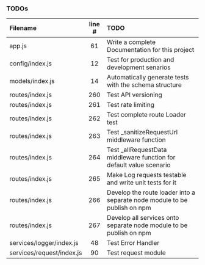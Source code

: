 ### TODOs
| Filename | line # | TODO
|:------|:------:|:------
| app.js | 61 | Write a complete Documentation for this project
| config/index.js | 12 | Test for production and development senarios
| models/index.js | 14 | Automatically generate tests with the schema structure
| routes/index.js | 260 | Test API versioning
| routes/index.js | 261 | Test rate limiting
| routes/index.js | 262 | Test complete route Loader test
| routes/index.js | 263 | Test _sanitizeRequestUrl middleware function
| routes/index.js | 264 | Test _allRequestData middleware function for default value scenario
| routes/index.js | 265 | Make Log requests testable and write unit tests for it
| routes/index.js | 266 | Develop the route loader into a separate node module to be publish on npm
| routes/index.js | 267 | Develop all services onto separate node module to be publish on npm
| services/logger/index.js | 48 | Test Error Handler
| services/request/index.js | 90 | Test request module